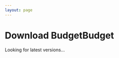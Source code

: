 ```yaml
---
layout: page
---
```


# Download BudgetBudget

<div id="downloadRoot"><p>Looking for latest versions...</p></div>
<script src="/assets/download.js"></script>
